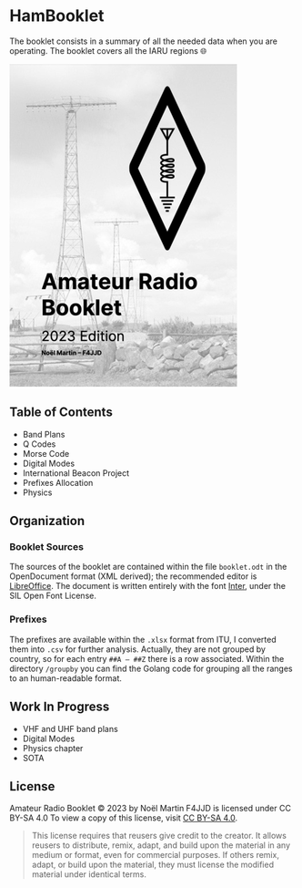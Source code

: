 # HamBooklet

The booklet consists in a summary of all the needed data when you
are operating. The booklet covers all the IARU regions :globe_with_meridians:

![Amateur Radio Booklet Cover](assets/cover23.png)

## Table of Contents

* Band Plans
* Q Codes
* Morse Code
* Digital Modes
* International Beacon Project
* Prefixes Allocation
* Physics

## Organization

### Booklet Sources

The sources of the booklet are contained within the file `booklet.odt` in the OpenDocument format (XML derived); the recommended editor is [LibreOffice](https://www.libreoffice.org/). The document is written entirely with the font [Inter](https://github.com/rsms/inter), under the SIL Open Font License.

### Prefixes

The prefixes are available within the `.xlsx` format from ITU, I converted them into `.csv` for further analysis. Actually, they are not grouped by country, so for each entry `##A — ##Z` there is a row associated. Within the directory `/groupby` you can find the Golang code for grouping all the ranges to an human-readable format.

## Work In Progress

* VHF and UHF band plans
* Digital Modes
* Physics chapter
* SOTA

## License

Amateur Radio Booklet © 2023 by Noël Martin F4JJD is licensed under CC BY-SA 4.0
To view a copy of this license, visit [CC BY-SA 4.0](http://creativecommons.org/licenses/by-sa/4.0/).

> This license requires that reusers give credit to the creator. It allows reusers to distribute, remix, adapt, and build upon the material in any medium or format, even for commercial purposes. If others remix, adapt, or build upon the material, they must license the modified material under identical terms.

